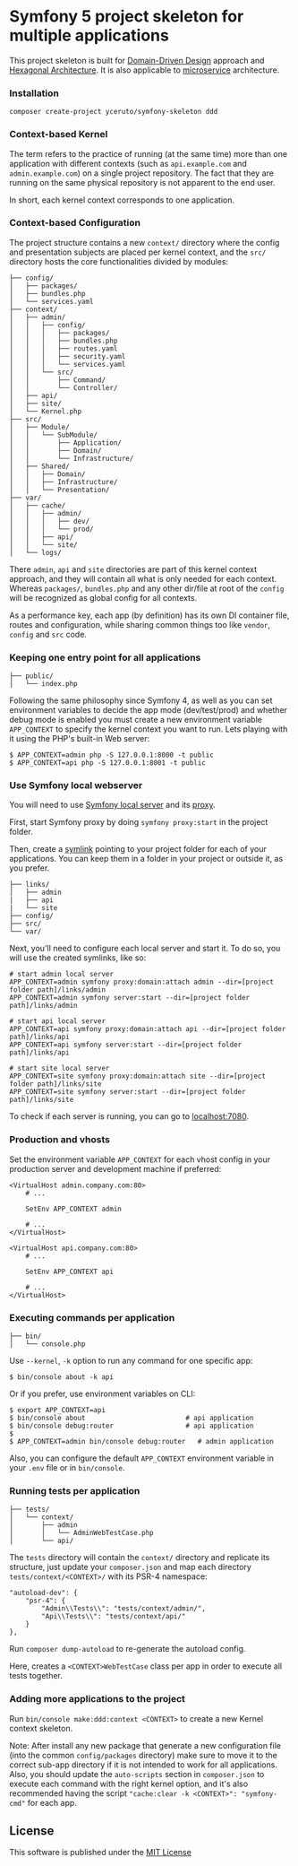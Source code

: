 # Symfony 5 project skeleton for multiple applications

This project skeleton is built for [Domain-Driven Design](https://en.wikipedia.org/wiki/Domain-driven_design) approach
and [Hexagonal Architecture](https://en.wikipedia.org/wiki/Hexagonal_architecture_(software)). It is also applicable to [microservice](https://en.wikipedia.org/wiki/Microservices) architecture.

### Installation

    composer create-project yceruto/symfony-skeleton ddd

### Context-based Kernel

The term refers to the practice of running (at the same time) more than one application with different contexts
(such as `api.example.com` and `admin.example.com`) on a single project repository. The fact that they are running on the
same physical repository is not apparent to the end user.

In short, each kernel context corresponds to one application.

### Context-based Configuration

The project structure contains a new `context/` directory where the config and presentation subjects are placed per kernel context,
and the `src/` directory hosts the core functionalities divided by modules:

    ├── config/
    │   ├── packages/
    │   ├── bundles.php
    │   └── services.yaml
    ├── context/
    │   ├── admin/
    │   │   ├── config/
    │   │   │   ├── packages/
    │   │   │   ├── bundles.php
    │   │   │   ├── routes.yaml
    │   │   │   ├── security.yaml
    │   │   │   └── services.yaml
    │   │   └── src/
    │   │       ├── Command/
    │   │       └── Controller/
    │   ├── api/
    │   ├── site/
    │   └── Kernel.php
    ├── src/
    │   ├── Module/
    │   │   └── SubModule/
    │   │       ├── Application/
    │   │       ├── Domain/
    │   │       └── Infrastructure/
    │   ├── Shared/
    │   │   ├── Domain/
    │   │   ├── Infrastructure/
    │   │   └── Presentation/
    ├── var/
    │   ├── cache/
    │   │   ├── admin/
    │   │   │   ├── dev/
    │   │   │   └── prod/
    │   │   ├── api/
    │   │   └── site/
    │   └── logs/

There `admin`, `api` and `site` directories are part of this kernel context approach, and they will contain all what is 
only needed for each context. Whereas `packages/`, `bundles.php` and any other dir/file at root of the `config` will be 
recognized as global config for all contexts.

As a performance key, each app (by definition) has its own DI container file, routes and configuration, while sharing 
common things too like `vendor`, `config` and `src` code.

### Keeping one entry point for all applications

    ├── public/
    │   └── index.php

Following the same philosophy since Symfony 4, as well as you can set environment variables to decide the app mode 
(dev/test/prod) and whether debug mode is enabled you must create a new environment variable `APP_CONTEXT` to specify 
the kernel context you want to run. Lets playing with it using the PHP's built-in Web server:

    $ APP_CONTEXT=admin php -S 127.0.0.1:8000 -t public
    $ APP_CONTEXT=api php -S 127.0.0.1:8001 -t public   

### Use Symfony local webserver

You will need to use [Symfony local server](https://symfony.com/doc/current/setup/symfony_server.html) and its [proxy](https://symfony.com/doc/current/setup/symfony_server.html#setting-up-the-local-proxy).

First, start Symfony proxy by doing `symfony proxy:start` in the project folder.

Then, create a [symlink](https://en.wikipedia.org/wiki/Symbolic_link) pointing to your project folder for each of your 
applications. You can keep them in a folder in your project or outside it, as you prefer.

    ├── links/
    │   ├── admin
    |   ├── api
    |   └── site
    ├── config/
    ├── src/
    └── var/

Next, you'll need to configure each local server and start it. To do so, you will use the created symlinks, like so:

```
# start admin local server
APP_CONTEXT=admin symfony proxy:domain:attach admin --dir=[project folder path]/links/admin
APP_CONTEXT=admin symfony server:start --dir=[project folder path]/links/admin

# start api local server
APP_CONTEXT=api symfony proxy:domain:attach api --dir=[project folder path]/links/api
APP_CONTEXT=api symfony server:start --dir=[project folder path]/links/api

# start site local server
APP_CONTEXT=site symfony proxy:domain:attach site --dir=[project folder path]/links/site
APP_CONTEXT=site symfony server:start --dir=[project folder path]/links/site
```

To check if each server is running, you can go to [localhost:7080](http://localhost:7080).

### Production and vhosts

Set the environment variable `APP_CONTEXT` for each vhost config in your production server and development machine if preferred:

    <VirtualHost admin.company.com:80>
        # ...
        
        SetEnv APP_CONTEXT admin
        
        # ...
    </VirtualHost>

    <VirtualHost api.company.com:80>
        # ...
        
        SetEnv APP_CONTEXT api
        
        # ...
    </VirtualHost>

### Executing commands per application

    ├── bin/
    │   └── console.php

Use `--kernel`, `-k` option to run any command for one specific app:

    $ bin/console about -k api

Or if you prefer, use environment variables on CLI:

    $ export APP_CONTEXT=api
    $ bin/console about                         # api application
    $ bin/console debug:router                  # api application
    $
    $ APP_CONTEXT=admin bin/console debug:router   # admin application

Also, you can configure the default `APP_CONTEXT` environment variable in your `.env` file or in `bin/console`.

### Running tests per application

    ├── tests/
    │   └── context/
    │       ├── admin
    │       │   └── AdminWebTestCase.php
    │       └── api/

The `tests` directory will contain the `context/` directory and replicate its structure, just update your `composer.json` 
and map each directory `tests/context/<CONTEXT>/` with its PSR-4 namespace:

    "autoload-dev": {
        "psr-4": {
            "Admin\\Tests\\": "tests/context/admin/",
            "Api\\Tests\\": "tests/context/api/"
        }
    },

Run `composer dump-autoload` to re-generate the autoload config.

Here, creates a `<CONTEXT>WebTestCase` class per app in order to execute all tests together.

### Adding more applications to the project

Run `bin/console make:ddd:context <CONTEXT>` to create a new Kernel context skeleton.

Note: After install any new package that generate a new configuration file (into the common `config/packages` directory) 
make sure to move it to the correct sub-app directory if it is not intended to work for all applications. Also, you should 
update the `auto-scripts` section in `composer.json` to execute each command with the right kernel option, and it's also 
recommended having the script `"cache:clear -k <CONTEXT>": "symfony-cmd"` for each app.

License
-------

This software is published under the [MIT License](LICENSE)
